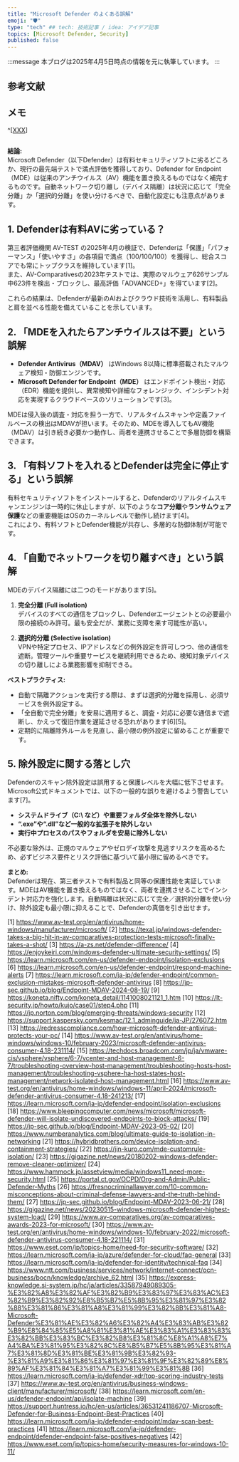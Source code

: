 ```yaml
---
title: "Microsoft Defender のよくある誤解"
emoji: "🛡" 
type: "tech" ## tech: 技術記事 / idea: アイデア記事
topics: [Microsoft Defender, Security] 
published: false
---
```


:::message
本ブログは2025年4月5日時点の情報を元に執筆しています。
:::

## 参考文献

## メモ
^[[XXX](https://XXX)]

```kql

```


**結論:**  
Microsoft Defender（以下Defender）は有料セキュリティソフトに劣るどころか、現行の最先端テストで満点評価を獲得しており、Defender for Endpoint（MDE）は従来のアンチウイルス（AV）機能を置き換えるものではなく補完するものです。自動ネットワーク切り離し（デバイス隔離）は状況に応じて「完全分離」か「選択的分離」を使い分けるべきで、自動化設定にも注意点があります。

## 1. Defenderは有料AVに劣っている？

第三者評価機関 AV-TEST の2025年4月の検証で、Defenderは「保護」「パフォーマンス」「使いやすさ」の各項目で満点（100/100/100）を獲得し、総合スコアでも常にトップクラスを維持しています[1]。  
また、AV-Comparativesの2023年テストでは、実際のマルウェア626サンプル中623件を検出・ブロックし、最高評価「ADVANCED+」を得ています[2]。

これらの結果は、Defenderが最新のAIおよびクラウド技術を活用し、有料製品と肩を並べる性能を備えていることを示しています。

## 2. 「MDEを入れたらアンチウイルスは不要」という誤解

- **Defender Antivirus（MDAV）** はWindows 8以降に標準搭載されたマルウェア検知・防御エンジンです。  
- **Microsoft Defender for Endpoint（MDE）** はエンドポイント検出・対応（EDR）機能を提供し、異常検知や詳細なフォレンジック、インシデント対応を実現するクラウドベースのソリューションです[3]。

MDEは侵入後の調査・対応を担う一方で、リアルタイムスキャンや定義ファイルベースの検出はMDAVが担います。そのため、MDEを導入してもAV機能（MDAV）は引き続き必要かつ動作し、両者を連携させることで多層防御を構築できます。

## 3. 「有料ソフトを入れるとDefenderは完全に停止する」という誤解

有料セキュリティソフトをインストールすると、Defenderのリアルタイムスキャンエンジンは一時的に休止しますが、以下のような**コア分離**や**ランサムウェア保護**などの重要機能はOSのカーネルレベルで動作し続けます[4]。  
これにより、有料ソフトとDefender機能が共存し、多層的な防御体制が可能です。

## 4. 「自動でネットワークを切り離すべき」という誤解

MDEのデバイス隔離には二つのモードがあります[5]。

1. **完全分離 (Full isolation)**  
   デバイスのすべての通信をブロックし、Defenderエージェントとの必要最小限の接続のみ許可。最も安全だが、業務に支障を来す可能性が高い。

2. **選択的分離 (Selective isolation)**  
   VPNや特定プロセス、IPアドレスなどの例外設定を許可しつつ、他の通信を遮断。管理ツールや重要サービスを継続利用できるため、検知対象デバイスの切り離しによる業務影響を抑制できる。

**ベストプラクティス:**  
- 自動で隔離アクションを実行する際は、まずは選択的分離を採用し、必須サービスを例外設定する。  
- 「全自動で完全分離」を安易に適用すると、調査・対応に必要な通信まで遮断し、かえって復旧作業を遅延させる恐れがあります[6][5]。  
- 定期的に隔離除外ルールを見直し、最小限の例外設定に留めることが重要です。

## 5. 除外設定に関する落とし穴

Defenderのスキャン除外設定は誤用すると保護レベルを大幅に低下させます。Microsoft公式ドキュメントでは、以下の一般的な誤りを避けるよう警告しています[7]。

- **システムドライブ（C:\ など）や重要フォルダ全体を除外しない**  
- **“.exe”や“.dll”など一般的な拡張子を除外しない**  
- **実行中プロセスのパスやフォルダを安易に除外しない**

不必要な除外は、正規のマルウェアやゼロデイ攻撃を見逃すリスクを高めるため、必ずビジネス要件とリスク評価に基づいて最小限に留めるべきです。

**まとめ:**  
Defenderは現在、第三者テストで有料製品と同等の保護性能を実証しています。MDEはAV機能を置き換えるものではなく、両者を連携させることでインシデント対応力を強化します。自動隔離は状況に応じて完全／選択的分離を使い分け、除外設定も最小限に抑えることで、Defenderの真価を引き出せます。

[1] https://www.av-test.org/en/antivirus/home-windows/manufacturer/microsoft/
[2] https://texal.jp/windows-defender-takes-a-big-hit-in-av-comparatives-protection-tests-microsoft-finally-takes-a-shot/
[3] https://a-zs.net/defender-difference/
[4] https://enjoykeiri.com/windows-defender-ultimate-security-settings/
[5] https://learn.microsoft.com/en-us/defender-endpoint/isolation-exclusions
[6] https://learn.microsoft.com/en-us/defender-endpoint/respond-machine-alerts
[7] https://learn.microsoft.com/ja-jp/defender-endpoint/common-exclusion-mistakes-microsoft-defender-antivirus
[8] https://jp-sec.github.io/blog/Endpoint-MDAV-2024-08-19/
[9] https://koneta.nifty.com/koneta_detail/1141008021121_1.htm
[10] https://lt-security.jp/howto/kujo/case01/step4.php
[11] https://jp.norton.com/blog/emerging-threats/windows-security
[12] https://support.kaspersky.com/kesmac/12.1_adminguide/ja-JP/276072.htm
[13] https://redresscompliance.com/how-microsoft-defender-antivirus-protects-your-pc/
[14] https://www.av-test.org/en/antivirus/home-windows/windows-10/february-2023/microsoft-defender-antivirus-consumer-4.18-231114/
[15] https://techdocs.broadcom.com/jp/ja/vmware-cis/vsphere/vsphere/6-7/vcenter-and-host-management-6-7/troubleshooting-overview-host-management/troubleshooting-hosts-host-management/troubleshooting-vsphere-ha-host-states-host-management/network-isolated-host-management.html
[16] https://www.av-test.org/en/antivirus/home-windows/windows-11/april-2024/microsoft-defender-antivirus-consumer-4.18-241213/
[17] https://learn.microsoft.com/ja-jp/defender-endpoint/isolation-exclusions
[18] https://www.bleepingcomputer.com/news/microsoft/microsoft-defender-will-isolate-undiscovered-endpoints-to-block-attacks/
[19] https://jp-sec.github.io/blog/Endpoint-MDAV-2023-05-02/
[20] https://www.numberanalytics.com/blog/ultimate-guide-to-isolation-in-networking
[21] https://hybridbrothers.com/device-isolation-and-containment-strategies/
[22] https://jin-kuro.com/mde-customrule-isolation/
[23] https://gigazine.net/news/20180202-windows-defender-remove-cleaner-optimizer/
[24] https://www.hammock.jp/assetview/media/windows11_need-more-security.html
[25] https://portal.ct.gov/OCPD/Org-and-Admin/Public-Defender-Myths
[26] https://fresnocriminallawyer.com/10-common-misconceptions-about-criminal-defense-lawyers-and-the-truth-behind-them/
[27] https://jp-sec.github.io/blog/Endpoint-MDAV-2023-06-21/
[28] https://gigazine.net/news/20230515-windows-microsoft-defender-highest-system-load/
[29] https://www.av-comparatives.org/av-comparatives-awards-2023-for-microsoft/
[30] https://www.av-test.org/en/antivirus/home-windows/windows-10/february-2022/microsoft-defender-antivirus-consumer-4.18-221114/
[31] https://www.eset.com/jp/topics-home/need-for-security-software/
[32] https://learn.microsoft.com/ja-jp/azure/defender-for-cloud/faq-general
[33] https://learn.microsoft.com/ja-jp/defender-for-identity/technical-faq
[34] https://www.ntt.com/business/services/network/internet-connect/ocn-business/bocn/knowledge/archive_62.html
[35] https://express-knowledge.si-system.jp/hc/ja/articles/33587949089305-%E3%82%A8%E3%82%AF%E3%82%B9%E3%83%97%E3%83%AC%E3%82%B9%E3%82%92%E8%B5%B7%E5%8B%95%E3%81%97%E3%82%88%E3%81%86%E3%81%A8%E3%81%99%E3%82%8B%E3%81%A8-Microsoft-Defender%E3%81%AE%E3%82%A6%E3%82%A4%E3%83%AB%E3%82%B9%E8%84%85%E5%A8%81%E3%81%AE%E3%83%A1%E3%83%83%E3%82%BB%E3%83%BC%E3%82%B8%E3%81%8C%E8%A1%A8%E7%A4%BA%E3%81%95%E3%82%8C%E8%B5%B7%E5%8B%95%E3%81%A7%E3%81%8D%E3%81%BE%E3%81%9B%E3%82%93-%E3%81%A9%E3%81%86%E3%81%97%E3%81%9F%E3%82%89%E8%89%AF%E3%81%84%E3%81%A7%E3%81%99%E3%81%8B
[36] https://learn.microsoft.com/ja-jp/defender-xdr/top-scoring-industry-tests
[37] https://www.av-test.org/en/antivirus/business-windows-client/manufacturer/microsoft/
[38] https://learn.microsoft.com/en-us/defender-endpoint/api/isolate-machine
[39] https://support.huntress.io/hc/en-us/articles/36531241186707-Microsoft-Defender-for-Business-Endpoint-Best-Practices
[40] https://learn.microsoft.com/ja-jp/defender-endpoint/mdav-scan-best-practices
[41] https://learn.microsoft.com/ja-jp/defender-endpoint/defender-endpoint-false-positives-negatives
[42] https://www.eset.com/jp/topics-home/security-measures-for-windows-10-11/
